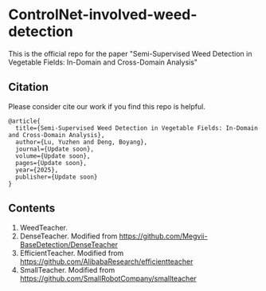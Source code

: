 # ControlNet-involved-weed-detection
This is the official repo for the paper "Semi-Supervised Weed Detection in Vegetable Fields: In-Domain and Cross-Domain Analysis"

## Citation
Please consider cite our work if you find this repo is helpful.
```
@article{
  title={Semi-Supervised Weed Detection in Vegetable Fields: In-Domain and Cross-Domain Analysis},
  author={Lu, Yuzhen and Deng, Boyang},
  journal={Update soon},
  volume={Update soon},
  pages={Update soon},
  year={2025},
  publisher={Update soon}
}
```

## Contents

1) WeedTeacher. 
2) DenseTeacher. Modified from https://github.com/Megvii-BaseDetection/DenseTeacher
3) EfficientTeacher. Modified from https://github.com/AlibabaResearch/efficientteacher
4) SmallTeacher. Modified from https://github.com/SmallRobotCompany/smallteacher